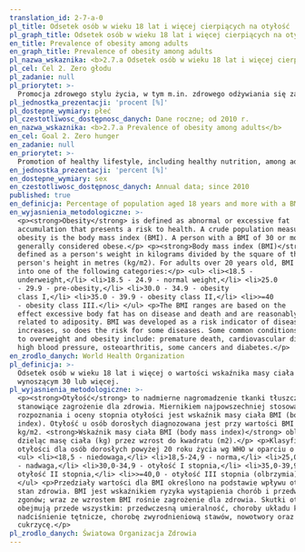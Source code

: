 ```yaml
---
translation_id: 2-7-a-0
pl_title: Odsetek osób w wieku 18 lat i więcej cierpiących na otyłość
pl_graph_title: Odsetek osób w wieku 18 lat i więcej cierpiących na otyłość
en_title: Prevalence of obesity among adults
en_graph_title: Prevalence of obesity among adults
pl_nazwa_wskaznika: <b>2.7.a Odsetek osób w wieku 18 lat i więcej cierpiących na otyłość</b>
pl_cel: Cel 2. Zero głodu
pl_zadanie: null
pl_priorytet: >-
  Promocja zdrowego stylu życia, w tym m.in. zdrowego odżywiania się zarówno wśród dorosłych, jak i dzieci (zmniejszenie odsetka osób z nadwagą i otyłością)
pl_jednostka_prezentacji: 'procent [%]'
pl_dostepne_wymiary: płeć
pl_czestotliwosc_dostępnosc_danych: Dane roczne; od 2010 r.
en_nazwa_wskaznika: <b>2.7.a Prevalence of obesity among adults</b>
en_cel: Goal 2. Zero hunger
en_zadanie: null
en_priorytet: >-
  Promotion of healthy lifestyle, including healthy nutrition, among adults and children (decrease in proportion of persons with overweight and obesity)
en_jednostka_prezentacji: 'percent [%]'
en_dostepne_wymiary: sex
en_czestotliwosc_dostępnosc_danych: Annual data; since 2010
published: true
en_definicja: Percentage of population aged 18 years and more with a BMI equal 30 or more.
en_wyjasnienia_metodologiczne: >-
  <p><strong>Obesity</strong> is defined as abnormal or excessive fat
  accumulation that presents a risk to health. A crude population measure of
  obesity is the body mass index (BMI). A person with a BMI of 30 or more is
  generally considered obese.</p> <p><strong>Body mass index (BMI)</strong> is
  defined as a person's weight in kilograms divided by the square of the
  person's height in metres (kg/m2). For adults over 20 years old, BMI falls
  into one of the following categories:</p> <ul> <li><18.5 -
  underweight,</li> <li>18.5 - 24.9 - normal weight,</li> <li>25.0
  - 29.9 - pre-obesity,</li> <li>30.0 - 34.9 - obesity
  class I,</li> <li>35.0 - 39.9 - obesity class II,</li> <li>>=40
  - obesity class III.</li> </ul> <p>The BMI ranges are based on the
  effect excessive body fat has on disease and death and are reasonably well
  related to adiposity. BMI was developed as a risk indicator of disease; as BMI
  increases, so does the risk for some diseases. Some common conditions related
  to overweight and obesity include: premature death, cardiovascular diseases,
  high blood pressure, osteoarthritis, some cancers and diabetes.</p>
en_zrodlo_danych: World Health Organization
pl_definicja: >-
  Odsetek osób w wieku 18 lat i więcej o wartości wskaźnika masy ciała (BMI)
  wynoszącym 30 lub więcej.
pl_wyjasnienia_metodologiczne: >-
  <p><strong>Otyłość</strong> to nadmierne nagromadzenie tkanki tłuszczowej,
  stanowiące zagrożenie dla zdrowia. Miernikiem najpowszechniej stosowanym do
  rozpoznania i oceny stopnia otyłości jest wskaźnik masy ciała BMI (body mass
  index). Otyłość u osób dorosłych diagnozowana jest przy wartości BMI 30,0
  kg/m2. <strong>Wskaźnik masy ciała BMI (body mass index)</strong> oblicza się
  dzieląc masę ciała (kg) przez wzrost do kwadratu (m2).</p> <p>Klasyfikacja
  otyłości dla osób dorosłych powyżej 20 roku życia wg WHO w oparciu o BMI:</p>
  <ul> <li><18,5 - niedowaga,</li> <li>18,5-24,9 - norma,</li> <li>25,0-29,9
  - nadwaga,</li> <li>30,0-34,9 - otyłość I stopnia,</li> <li>35,0-39,9 -
  otyłość II stopnia,</li> <li>>=40,0 - otyłość III stopnia (olbrzymia).</li>
  </ul> <p>Przedziały wartości dla BMI określono na podstawie wpływu otyłości na
  stan zdrowia. BMI jest wskaźnikiem ryzyka wystąpienia chorób i przedwczesnych
  zgonów; wraz ze wzrostem BMI rośnie zagrożenie dla zdrowia. Skutki otyłości
  obejmują przede wszystkim: przedwczesną umieralność, choroby układu krążenia,
  nadciśnienie tętnicze, chorobę zwyrodnieniową stawów, nowotwory oraz
  cukrzycę.</p>
pl_zrodlo_danych: Światowa Organizacja Zdrowia
---
```

